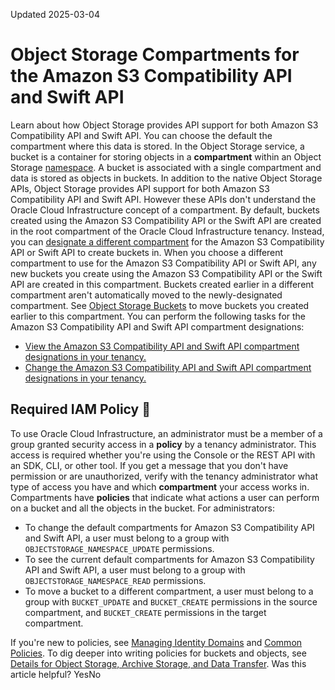 Updated 2025-03-04
# Object Storage Compartments for the Amazon S3 Compatibility API and Swift API
Learn about how Object Storage provides API support for both Amazon S3 Compatibility API and Swift API. You can choose the default the compartment where this data is stored.
In the Object Storage service, a bucket is a container for storing objects in a **compartment** within an Object Storage [namespace](https://docs.oracle.com/en-us/iaas/Content/Object/Tasks/understandingnamespaces.htm#namespaces "Learn about how to access and use your namespace for running Object Storage tasks."). A bucket is associated with a single compartment and data is stored as objects in buckets. 
In addition to the native Object Storage APIs, Object Storage provides API support for both Amazon S3 Compatibility API and Swift API. However these APIs don't understand the Oracle Cloud Infrastructure concept of a compartment. By default, buckets created using the Amazon S3 Compatibility API or the Swift API are created in the root compartment of the Oracle Cloud Infrastructure tenancy. Instead, you can [designate a different compartment](https://docs.oracle.com/iaas/Content/Object/Tasks/designatingcompartments.htm) for the Amazon S3 Compatibility API or Swift API to create buckets in.
When you choose a different compartment to use for the Amazon S3 Compatibility API or Swift API, any new buckets you create using the Amazon S3 Compatibility API or the Swift API are created in this compartment. Buckets created earlier in a different compartment aren't automatically moved to the newly-designated compartment. See [Object Storage Buckets](https://docs.oracle.com/en-us/iaas/Content/Object/Tasks/managingbuckets.htm#buckets "Learn about Object Storage buckets, in which you can store objects in a compartment.") to move buckets you created earlier to this compartment.
You can perform the following tasks for the Amazon S3 Compatibility API and Swift API compartment designations:
  * [View the Amazon S3 Compatibility API and Swift API compartment designations in your tenancy.](https://docs.oracle.com/en-us/iaas/Content/Object/Tasks/designatingcompartments_topic-To_get_your_tenancys_Amazon_S3_Compatibility_API_and_Swift_API_compartment_designations.htm#top "View the designated compartments for the Amazon S3 Compatibility API and Swift API in your tenancy.")
  * [Change the Amazon S3 Compatibility API and Swift API compartment designations in your tenancy.](https://docs.oracle.com/en-us/iaas/Content/Object/Tasks/designatingcompartments_topic-To_edit_your_tenancys_Amazon_S3_Compatibility_API_and_Swift_API_compartment_designations.htm#top "Change your tenancy's Amazon S3 Compatibility API and Swift API compartment designations in your tenancy.")


## Required IAM Policy 🔗 
To use Oracle Cloud Infrastructure, an administrator must be a member of a group granted security access in a **policy** by a tenancy administrator. This access is required whether you're using the Console or the REST API with an SDK, CLI, or other tool. If you get a message that you don't have permission or are unauthorized, verify with the tenancy administrator what type of access you have and which **compartment** your access works in.
Compartments have **policies** that indicate what actions a user can perform on a bucket and all the objects in the bucket. 
For administrators:
  * To change the default compartments for Amazon S3 Compatibility API and Swift API, a user must belong to a group with `OBJECTSTORAGE_NAMESPACE_UPDATE` permissions.
  * To see the current default compartments for Amazon S3 Compatibility API and Swift API, a user must belong to a group with `OBJECTSTORAGE_NAMESPACE_READ` permissions.
  * To move a bucket to a different compartment, a user must belong to a group with `BUCKET_UPDATE` and `BUCKET_CREATE` permissions in the source compartment, and `BUCKET_CREATE` permissions in the target compartment.


If you're new to policies, see [Managing Identity Domains](https://docs.oracle.com/iaas/Content/Identity/domains/overview.htm) and [Common Policies](https://docs.oracle.com/iaas/Content/Identity/Concepts/commonpolicies.htm). To dig deeper into writing policies for buckets and objects, see [Details for Object Storage, Archive Storage, and Data Transfer](https://docs.oracle.com/iaas/Content/Identity/policyreference/objectstoragepolicyreference.htm). 
Was this article helpful?
YesNo

